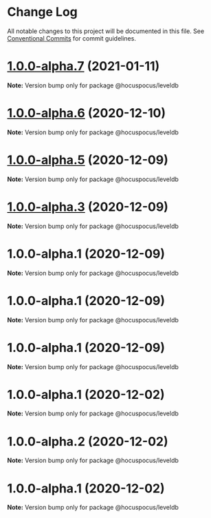 # Change Log

All notable changes to this project will be documented in this file.
See [Conventional Commits](https://conventionalcommits.org) for commit guidelines.

# [1.0.0-alpha.7](https://github.com/ueberdosis/hocuspocus/compare/@hocuspocus/leveldb@1.0.0-alpha.6...@hocuspocus/leveldb@1.0.0-alpha.7) (2021-01-11)

**Note:** Version bump only for package @hocuspocus/leveldb





# [1.0.0-alpha.6](https://github.com/ueberdosis/hocuspocus/compare/@hocuspocus/leveldb@1.0.0-alpha.5...@hocuspocus/leveldb@1.0.0-alpha.6) (2020-12-10)

**Note:** Version bump only for package @hocuspocus/leveldb





# [1.0.0-alpha.5](https://github.com/ueberdosis/hocuspocus/compare/@hocuspocus/leveldb@1.0.0-alpha.3...@hocuspocus/leveldb@1.0.0-alpha.5) (2020-12-09)

**Note:** Version bump only for package @hocuspocus/leveldb





# [1.0.0-alpha.3](https://github.com/ueberdosis/hocuspocus/compare/@hocuspocus/leveldb@1.0.0-alpha.1...@hocuspocus/leveldb@1.0.0-alpha.3) (2020-12-09)

**Note:** Version bump only for package @hocuspocus/leveldb





# 1.0.0-alpha.1 (2020-12-09)

**Note:** Version bump only for package @hocuspocus/leveldb





# 1.0.0-alpha.1 (2020-12-09)

**Note:** Version bump only for package @hocuspocus/leveldb





# 1.0.0-alpha.1 (2020-12-09)

**Note:** Version bump only for package @hocuspocus/leveldb





# 1.0.0-alpha.1 (2020-12-02)

**Note:** Version bump only for package @hocuspocus/leveldb





# 1.0.0-alpha.2 (2020-12-02)

**Note:** Version bump only for package @hocuspocus/leveldb





# 1.0.0-alpha.1 (2020-12-02)

**Note:** Version bump only for package @hocuspocus/leveldb
